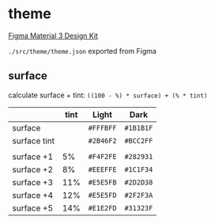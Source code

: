 # theme

[Figma Material 3 Design Kit](https://www.figma.com/file/qP6W9hkpwV5AtHOx1Oi4ga/M3-Design-Kit---connect-2.0)

`./src/theme/theme.json` exported from Figma

## surface

calculate surface + tint: `((100 - %) * surface) + (% * tint)`

|              | tint | Light     | Dark      |
|--------------|------|-----------|-----------|
| surface      |      | `#FFFBFF` | `#1B1B1F` |
| surface tint |      | `#2B46F2` | `#BCC2FF` | 
|              |      |           |           |
| surface +1   | 5%   | `#F4F2FE` | `#282931` |
| surface +2   | 8%   | `#EEEFFE` | `#1C1F34` |
| surface +3   | 11%  | `#E5E5FB` | `#2D2D38` |
| surface +4   | 12%  | `#E5E5FD` | `#2F2F3A` |
| surface +5   | 14%  | `#E1E2FD` | `#31323F` |
